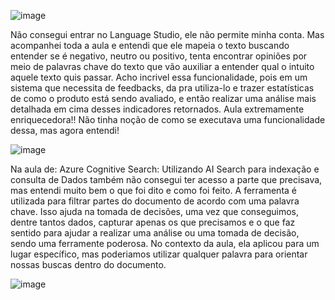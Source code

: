 ![image](https://github.com/user-attachments/assets/eb5671b0-8bd6-444b-b80b-7987857d2a25)

Não consegui entrar no Language Studio, ele não permite minha conta. Mas acompanhei toda a aula e entendi que ele mapeia o texto buscando entender se é negativo, neutro ou positivo, tenta encontrar opiniões por meio de palavras chave do texto que vão 
auxiliar a entender qual o intuito aquele texto quis passar. Acho incrivel essa funcionalidade, pois em um sistema que necessita de feedbacks, da pra utiliza-lo e trazer estatísticas de como o produto está sendo avaliado, e então realizar uma 
análise mais detalhada em cima desses indicadores retornados.
Aula extremamente enriquecedora!! Não tinha noção de como se executava uma funcionalidade dessa, mas agora entendi!

![image](https://github.com/user-attachments/assets/967d0f5f-bf86-49c1-915a-3cdfa45473cd)

Na aula de: Azure Cognitive Search: Utilizando AI Search para indexação e consulta de Dados também não consegui ter acesso a parte que precisava, mas entendi muito bem o que foi dito e como foi feito. A ferramenta é utilizada para filtrar partes do documento de acordo com uma palavra chave. Isso ajuda na tomada de decisões, uma vez que conseguimos, dentre tantos dados, capturar apenas os que precisamos e o que faz sentido para ajudar a realizar uma análise ou uma tomada de decisão, sendo uma ferramente poderosa. No contexto da aula, ela aplicou para um lugar específico, mas poderiamos utilizar qualquer palavra para orientar nossas buscas dentro do documento.

![image](https://github.com/user-attachments/assets/53d14251-7eb6-4fce-95fa-6feade58810f)

